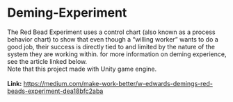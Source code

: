# Deming-Experiment
The Red Bead Experiment uses a control chart (also known as a process behavior chart) to show that even though a “willing worker” wants to do a good job, their success is directly tied to and limited by the nature of the system they are working within. for more information on deming experience, see the article linked below.
<br>Note that this project made with Unity game engine.
<br><br>
<b>Link:</b>  https://medium.com/make-work-better/w-edwards-demings-red-beads-experiment-dea18bfc2aba
